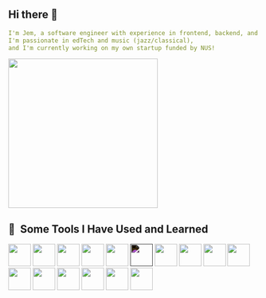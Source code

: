 ## Hi there 👋

<!--
**AppleJem/AppleJem** is a ✨ _special_ ✨ repository because its `README.md` (this file) appears on your GitHub profile.

Here are some ideas to get you started:

-->
```yaml
I'm Jem, a software engineer with experience in frontend, backend, and devops.
I'm passionate in edTech and music (jazz/classical),
and I'm currently working on my own startup funded by NUS!
```

<a href="https://www.linkedin.com/in/jemzhang/">
  <img height="300" src="https://i.imgur.com/ZvdIGyj.gif"/>
</a>


<h2> 🚀 &nbsp;Some Tools I Have Used and Learned</h2>
<p align="left">

  <img src="https://cdn.jsdelivr.net/gh/devicons/devicon@latest/icons/figma/figma-original.svg" width="45" height="45" />
        
  <img src="https://cdn.jsdelivr.net/gh/devicons/devicon@latest/icons/react/react-original.svg" width="45" height="45" />
  <img src="https://cdn.jsdelivr.net/gh/devicons/devicon@latest/icons/nextjs/nextjs-original.svg" width="45" height="45" />
  <img src="https://cdn.jsdelivr.net/gh/devicons/devicon@latest/icons/tailwindcss/tailwindcss-original-wordmark.svg" width="45" height="45" />
  
  <img src="https://cdn.jsdelivr.net/gh/devicons/devicon@latest/icons/django/django-plain.svg" width="45" height="45" />
  <img src="https://cdn.jsdelivr.net/gh/devicons/devicon@latest/icons/express/express-original.svg" width="45" height="45" style="filter: invert(100%);"/>
  <img src="https://cdn.jsdelivr.net/gh/devicons/devicon@latest/icons/flask/flask-original.svg" width="45" height="45" />
  <img src="https://cdn.jsdelivr.net/gh/devicons/devicon@latest/icons/redis/redis-original.svg" width="45" height="45"/>
  <img src="https://cdn.jsdelivr.net/gh/devicons/devicon@latest/icons/nginx/nginx-original.svg" width="45" height="45" />
  <img src="https://cdn.jsdelivr.net/gh/devicons/devicon@latest/icons/docker/docker-original.svg" width="45" height="45" />
          
  <img src="https://cdn.jsdelivr.net/gh/devicons/devicon@latest/icons/postgresql/postgresql-original.svg" width="45" height="45" />

            
  <img src="https://cdn.jsdelivr.net/gh/devicons/devicon@latest/icons/firebase/firebase-original.svg" width="45" height="45" />
  <img src="https://cdn.jsdelivr.net/gh/devicons/devicon@latest/icons/amazonwebservices/amazonwebservices-original-wordmark.svg" width="45" height="45" />
  
  <img src="https://cdn.jsdelivr.net/gh/devicons/devicon@latest/icons/python/python-original.svg" width="45" height="45" />
  <img src="https://cdn.jsdelivr.net/gh/devicons/devicon@latest/icons/javascript/javascript-original.svg" width="45" height="45" />
  <img src="https://cdn.jsdelivr.net/gh/devicons/devicon@latest/icons/java/java-original.svg" width="45" height="45" />
          
</p>

<!--
[![Top Langs](https://github-readme-stats-beta-six-35.vercel.app/api/top-langs/?username=AppleJem)](https://github.com/anuraghazra/github-readme-stats)
-->


